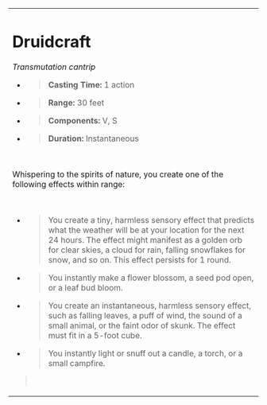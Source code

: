 
<table><tbody><tr class="odd"><td><h1 id="druidcraft"><strong>Druidcraft</strong></h1><p><em>Transmutation cantrip</em></p><ul><li><blockquote><p><strong>Casting Time:</strong> 1 action</p></blockquote></li><li><blockquote><p><strong>Range:</strong> 30 feet</p></blockquote></li><li><blockquote><p><strong>Components:</strong> V, S</p></blockquote></li><li><blockquote><p><strong>Duration:</strong> Instantaneous</p></blockquote></li></ul><p> </p><p>Whispering to the spirits of nature, you create one of the following effects within range:</p><p> </p><ul><li><blockquote><p>You create a tiny, harmless sensory effect that predicts what the weather will be at your location for the next 24 hours. The effect might manifest as a golden orb for clear skies, a cloud for rain, falling snowflakes for snow, and so on. This effect persists for 1 round.</p></blockquote></li><li><blockquote><p>You instantly make a flower blossom, a seed pod open, or a leaf bud bloom.</p></blockquote></li><li><blockquote><p>You create an instantaneous, harmless sensory effect, such as falling leaves, a puff of wind, the sound of a small animal, or the faint odor of skunk. The effect must fit in a 5-foot cube.</p></blockquote></li><li><blockquote><p>You instantly light or snuff out a candle, a torch, or a small campfire.</p></blockquote></li></ul><blockquote><p> </p></blockquote></td></tr></tbody></table>